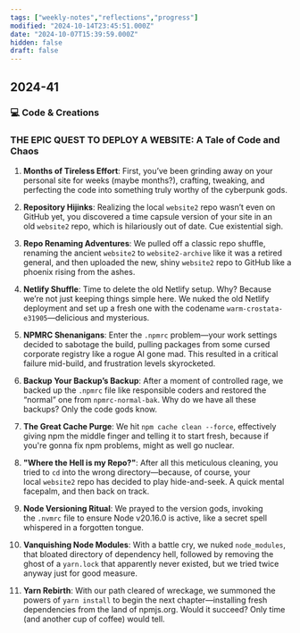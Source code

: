 ```yaml
---
tags: ["weekly-notes","reflections","progress"]
modified: "2024-10-14T23:45:51.000Z"
date: "2024-10-07T15:39:59.000Z"
hidden: false
draft: false
---
```

## 2024-41


### 💻 Code & Creations

### **THE EPIC QUEST TO DEPLOY A WEBSITE: A Tale of Code and Chaos**

1. **Months of Tireless Effort**: First, you’ve been grinding away on your personal site for weeks (maybe months?), crafting, tweaking, and perfecting the code into something truly worthy of the cyberpunk gods.

2. **Repository Hijinks**: Realizing the local `website2` repo wasn’t even on GitHub yet, you discovered a time capsule version of your site in an old `website2` repo, which is hilariously out of date. Cue existential sigh.

3. **Repo Renaming Adventures**: We pulled off a classic repo shuffle, renaming the ancient `website2` to `website2-archive` like it was a retired general, and then uploaded the new, shiny `website2` repo to GitHub like a phoenix rising from the ashes.

4. **Netlify Shuffle**: Time to delete the old Netlify setup. Why? Because we’re not just keeping things simple here. We nuked the old Netlify deployment and set up a fresh one with the codename `warm-crostata-e31905`—delicious and mysterious.

5. **NPMRC Shenanigans**: Enter the `.npmrc` problem—your work settings decided to sabotage the build, pulling packages from some cursed corporate registry like a rogue AI gone mad. This resulted in a critical failure mid-build, and frustration levels skyrocketed.

6. **Backup Your Backup’s Backup**: After a moment of controlled rage, we backed up the `.npmrc` file like responsible coders and restored the “normal” one from `npmrc-normal-bak`. Why do we have all these backups? Only the code gods know.

7. **The Great Cache Purge**: We hit `npm cache clean --force`, effectively giving npm the middle finger and telling it to start fresh, because if you're gonna fix npm problems, might as well go nuclear.

8. **"Where the Hell is my Repo?"**: After all this meticulous cleaning, you tried to `cd` into the wrong directory—because, of course, your local `website2` repo has decided to play hide-and-seek. A quick mental facepalm, and then back on track.

9. **Node Versioning Ritual**: We prayed to the version gods, invoking the `.nvmrc` file to ensure Node v20.16.0 is active, like a secret spell whispered in a forgotten tongue.

10. **Vanquishing Node Modules**: With a battle cry, we nuked `node_modules`, that bloated directory of dependency hell, followed by removing the ghost of a `yarn.lock` that apparently never existed, but we tried twice anyway just for good measure.

11. **Yarn Rebirth**: With our path cleared of wreckage, we summoned the powers of `yarn install` to begin the next chapter—installing fresh dependencies from the land of npmjs.org. Would it succeed? Only time (and another cup of coffee) would tell.